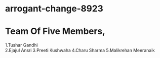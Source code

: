 # arrogant-change-8923
# Team Of Five Members,
1.Tushar Gandhi <br>
2.Ejajul Ansri
3.Preeti Kushwaha
4.Charu Sharma
5.Malikrehan Meeranaik
